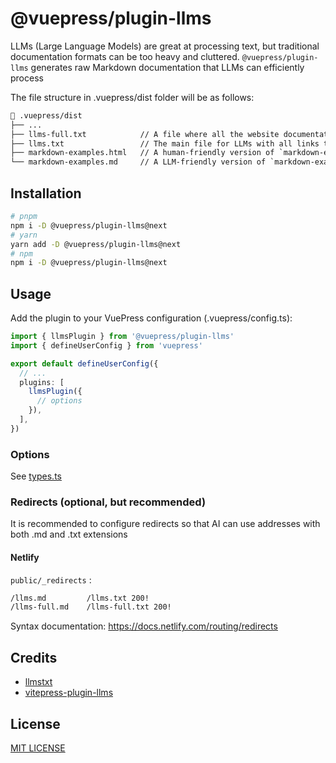 # @vuepress/plugin-llms

LLMs (Large Language Models) are great at processing text, but traditional documentation formats can be too heavy and cluttered. `@vuepress/plugin-llms` generates raw Markdown documentation that LLMs can efficiently process

The file structure in .vuepress/dist folder will be as follows:

```txt
📂 .vuepress/dist
├── ...
├── llms-full.txt            // A file where all the website documentation is compiled into one file
├── llms.txt                 // The main file for LLMs with all links to all sections of the documentation for LLMs
├── markdown-examples.html   // A human-friendly version of `markdown-examples` section in HTML format
└── markdown-examples.md     // A LLM-friendly version of `markdown-examples` section in Markdown format
```

## Installation

```bash
# pnpm
npm i -D @vuepress/plugin-llms@next
# yarn
yarn add -D @vuepress/plugin-llms@next
# npm
npm i -D @vuepress/plugin-llms@next
```

## Usage

Add the plugin to your VuePress configuration (.vuepress/config.ts):

```ts
import { llmsPlugin } from '@vuepress/plugin-llms'
import { defineUserConfig } from 'vuepress'

export default defineUserConfig({
  // ...
  plugins: [
    llmsPlugin({
      // options
    }),
  ],
})
```

### Options

See [types.ts](./src/node/types.ts)

### Redirects (optional, but recommended)

It is recommended to configure redirects so that AI can use addresses with both .md and .txt extensions

#### Netlify

`public/_redirects` :

```txt
/llms.md         /llms.txt 200!
/llms-full.md    /llms-full.txt 200!
```

Syntax documentation: <https://docs.netlify.com/routing/redirects>

## Credits

- [llmstxt](https://llmstxt.org/)
- [vitepress-plugin-llms](https://github.com/okineadev/vitepress-plugin-llms)

## License

[MIT LICENSE](https://github.com/vuepress/ecosystem/blob/main/LICENSE)

